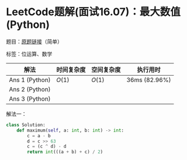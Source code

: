 # LeetCode题解(面试16.07)：最大数值(Python)

题目：[原题链接](https://leetcode-cn.com/problems/maximum-lcci/)（简单）

标签：位运算、数学

| 解法           | 时间复杂度 | 空间复杂度 | 执行用时      |
| -------------- | ---------- | ---------- | ------------- |
| Ans 1 (Python) | $O(1)$     | $O(1)$     | 36ms (82.96%) |
| Ans 2 (Python) |            |            |               |
| Ans 3 (Python) |            |            |               |

解法一：

```python
class Solution:
    def maximum(self, a: int, b: int) -> int:
        c = a - b
        d = c >> 63
        c = (c ^ d) - d
        return int(((a + b) + c) / 2)
```